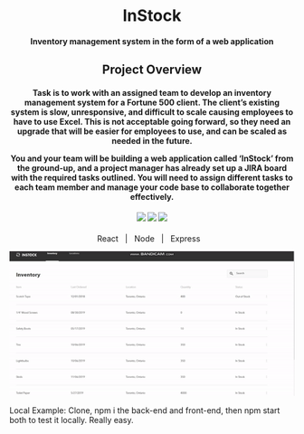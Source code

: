 <h1 align="center">InStock</h1>
<h4 align="center">Inventory management system in the form of a web application</h4>
<h2 align="center">Project Overview</h2>
<h4 align="center">
Task is to work with an assigned team to develop an inventory management system for a Fortune 500 client. The client’s existing system is slow, unresponsive, and difficult to scale causing employees to have to use Excel. This is not acceptable going forward, so they need an upgrade that will be easier for employees to use, and can be scaled as needed in the future.

You and your team will be building a web application called ‘InStock’ from the ground-up, and a project manager has already set up a JIRA board with the required tasks outlined. You will need to assign different tasks to each team member and manage your code base to collaborate together effectively.
</h4>

<h4 align="center">
  <img src="https://travis-ci.org/CCOSTAN/Home-AssistantConfig.svg?branch=master"/>
  <a href="http://makeapullrequest.com"><img src="https://img.shields.io/badge/PRs-welcome-brightgreen.svg?style=plasticr"/></a>
  <a href="https://github.com/khiz-k/pseudo-clones/commits/master"><img src="https://img.shields.io/github/last-commit/khiz-k/instock.svg?style=plasticr"/></a>
</h4>

<p align="center">React&nbsp;&nbsp;&nbsp;|&nbsp;&nbsp;&nbsp;Node&nbsp;&nbsp;&nbsp;|&nbsp;&nbsp;&nbsp;Express&nbsp;&nbsp;&nbsp;</p>

![Website example](/instock.gif)
  
Local Example:
Clone, npm i the back-end and front-end, then npm start both to test it locally.  Really easy.


